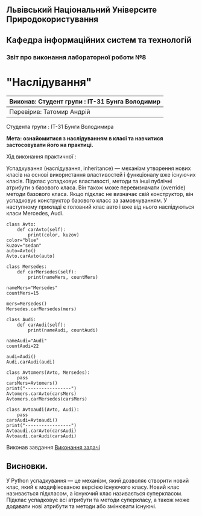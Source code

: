 ## Львівський Національний Університе Природокористування
## Кафедра інформаційних систем та технологій



### Звіт про виконання лабораторної роботи №8
# "Наслідування"

|Виконав: Студент групи : ІТ-31 Бунга Володимир|
|----------------------------------------------|
|Перевірив: Татомир Андрій|

Студента групи : ІТ-31 Бунги Володимира

**Мета: ознайомитися з наслідуванням в класі та навчитися застосовувати його на практиці.**


Хід виконання практичної :

Успадкування (наслідування, inheritance) — механізм утворення нових класів на основі використання властивостей і функціоналу вже існуючих класів.
Підклас успадковує властивості, методи та інші публічні атрибути з базового класа. Він також може перевизначати (override) методи базового класа. Якщо підклас не визначає свій конструктор, він успадковує конструктор базового класс за замовчуванням.
У наступному прикладі є головний клас авто і вже від нього наслідуються класи Mercedes, Audi.
```
class Avto:
    def carAvto(self):
        print(color, kuzov)
color="blue"
kuzov="sedan"
auto=Avto()
Avto.carAvto(auto)

class Mersedes:
    def carMersedes(self):
        print(nameMers, countMers)

nameMers="Mersedes"
countMers=15

mers=Mersedes()
Mersedes.carMersedes(mers)

class Audi:
    def carAudi(self):
        print(nameAudi, countAudi)

nameAudi="Audi"
countAudi=22

audi=Audi()
Audi.carAudi(audi)

class Avtomers(Avto, Mersedes):
    pass
carsMers=Avtomers()
print("-----------------")
Avtomers.carAvto(carsMers)
Avtomers.carMersedes(carsMers)

class Avtoaudi(Avto, Audi):
    pass
carsAudi=Avtoaudi()
print("-----------------")
Avtoaudi.carAvto(carsAudi)
Avtoaudi.carAudi(carsAudi)  
```

Виконав завдання [Виконання задачі](lab_8.py)


## Висновки.
У Python успадкування — це механізм, який дозволяє створити новий клас, який є модифікованою версією існуючого класу. Новий клас називається підкласом, а існуючий клас називається суперкласом. Підклас успадковує всі атрибути та методи суперкласу, а також може додавати нові атрибути та методи або змінювати існуючі.